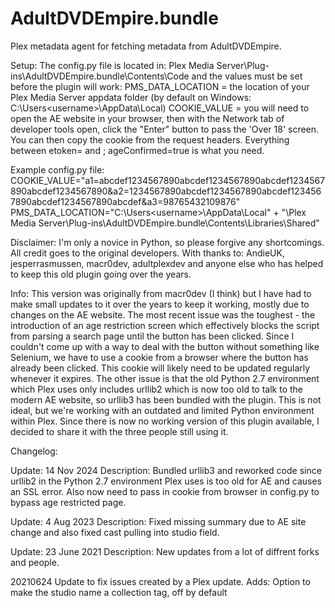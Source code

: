 # AdultDVDEmpire.bundle

Plex metadata agent for fetching metadata from AdultDVDEmpire.

Setup:
The config.py file is located in: Plex Media Server\Plug-ins\AdultDVDEmpire.bundle\Contents\Code and the values must be set before the plugin will work:
PMS_DATA_LOCATION = the location of your Plex Media Server appdata folder (by default on Windows: C:\Users\<username>\AppData\Local)
COOKIE_VALUE = you will need to open the AE website in your browser, then with the Network tab of developer tools open, click the "Enter" button to pass the 'Over 18' screen. You can then copy the cookie from the request headers. Everything between etoken= and ; ageConfirmed=true is what you need. 

Example config.py file:
COOKIE_VALUE="a1=abcdef1234567890abcdef1234567890abcdef1234567890abcdef1234567890&a2=1234567890abcdef1234567890abcdef1234567890abcdef1234567890abcdef&a3=98765432109876"
PMS_DATA_LOCATION="C:\Users\<username>\AppData\Local" + "\Plex Media Server\Plug-ins\AdultDVDEmpire.bundle\Contents\Libraries\Shared"

Disclaimer:
I'm only a novice in Python, so please forgive any shortcomings. All credit goes to the original developers. With thanks to: AndieUK, jesperrasmussen, macr0dev, adultplexdev and anyone else who has helped to keep this old plugin going over the years. 

Info:
This version was originally from macr0dev (I think) but I have had to make small updates to it over the years to keep it working, mostly due to changes on the AE website. The most recent issue was the toughest - the introduction of an age restriction screen which effectively blocks the script from parsing a search page until the button has been clicked. Since I couldn't come up with a way to deal with the button without something like Selenium, we have to use a cookie from a browser where the button has already been clicked. This cookie will likely need to be updated regularly whenever it expires. The other issue is that the old Python 2.7 environment which Plex uses only includes urllib2 which is now too old to talk to the modern AE website, so urllib3 has been bundled with the plugin. This is not ideal, but we're working with an outdated and limited Python environment within Plex. Since there is now no working version of this plugin available, I decided to share it with the three people still using it.

Changelog:

Update: 14 Nov 2024
Description: Bundled urllib3 and reworked code since urllib2 in the Python 2.7 environment Plex uses is too old for AE and causes an SSL error. Also now need to pass in cookie from browser in config.py to bypass age restricted page.

Update: 4 Aug 2023
Description: Fixed missing summary due to AE site change and also fixed cast pulling into studio field.

Update: 23 June 2021
Description: New updates from a lot of diffrent forks and people.

20210624
Update to fix issues created by a Plex update.
Adds:
Option to make the studio name a collection tag, off by default